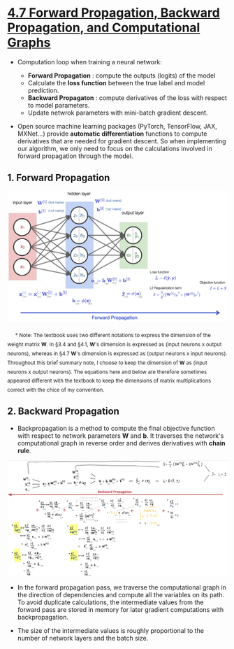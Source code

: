 # [4.7 Forward Propagation, Backward Propagation, and Computational Graphs](https://d2l.ai/chapter_multilayer-perceptrons/backprop.html)

- Computation loop when training a neural network:
  - **Forward Propagation** : compute the outputs (logits) of the model
  - Calculate the **loss function** between the true label and model prediction.
  - **Backward Propagaton** : compute derivatives of the loss with respect to model parameters.
  - Update netwrok parameters with mini-batch gradient descent.

- Open source machine learning packages (PyTorch, TensorFlow, JAX, MXNet...) provide **automatic differentiation** functions to compute derivatives that are needed for gradient descent. So when implementing our algorithm, we only need to focus on the calculations involved in forward propagation through the model.

## 1. Forward Propagation

<img src='./images/slide_forwardprop.png' width='800'/>

 &emsp; <sub> * Note: The textbook uses two different notations to express the dimension of the weight matrix **W**. In §3.4 and §4.1, **W**'s dimension is expressed as (input neurons x output neurons), whereas in §4.7 **W**'s dimension is expressed as (output neurons x input neurons). Throughout this brief summary note, I choose to keep the dimension of **W** as (input neurons x output neurons). The equations here and below are therefore sometimes appeared different with the textbook to keep the dimensions of matrix multiplications correct with the chice of my convention.


 ## 2. Backward Propagation

- Backpropagation is a method to compute the final objective function with respect to network parameters **W** and **b**. It traverses the network's computational graph in reverse order and derives derivatives with **chain rule**.

 <img src='./images/slide_backprop.png' width='960'/>


 - In the forward propagation pass, we traverse the computational graph in the direction of dependencies and compute all the variables on its path. To avoid duplicate calculations, the intermediate values from the forward pass are stored in memory for later gradient computations with backpropagation. 

-  The size of the intermediate values is roughly proportional to the number of network layers and the batch size.